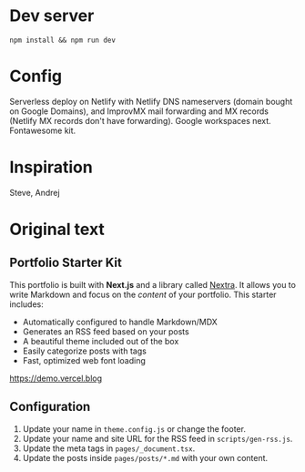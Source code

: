 # Dev server
`npm install && npm run dev`

# Config
Serverless deploy on Netlify with Netlify DNS nameservers (domain bought on Google Domains), and ImprovMX mail forwarding and MX records (Netlify MX records don't have forwarding). Google workspaces next. Fontawesome kit.

# Inspiration
Steve, Andrej

# Original text

## Portfolio Starter Kit

This portfolio is built with **Next.js** and a library called [Nextra](https://nextra.vercel.app/). It allows you to write Markdown and focus on the _content_ of your portfolio. This starter includes:

- Automatically configured to handle Markdown/MDX
- Generates an RSS feed based on your posts
- A beautiful theme included out of the box
- Easily categorize posts with tags
- Fast, optimized web font loading

https://demo.vercel.blog

## Configuration

1. Update your name in `theme.config.js` or change the footer.
1. Update your name and site URL for the RSS feed in `scripts/gen-rss.js`.
1. Update the meta tags in `pages/_document.tsx`.
1. Update the posts inside `pages/posts/*.md` with your own content.


